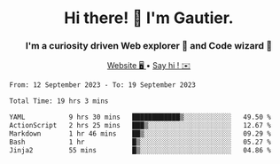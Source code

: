 <h1 align="center">Hi there! 👋 I'm Gautier.</h1>
<h3 align="center">I'm a curiosity driven Web explorer 🚀 and Code wizard 🧙</h3>

<p align="center">
  <a href="https://xisabla.github.io/">Website 🖥️ </a> •
  <a href="mailto:xisabla.dev@gmail.com">Say hi ! ✉️</a>
</p>

<!--START_SECTION:waka-->

```txt
From: 12 September 2023 - To: 19 September 2023

Total Time: 19 hrs 3 mins

YAML           9 hrs 30 mins   ████████████▒░░░░░░░░░░░░   49.50 %
ActionScript   2 hrs 25 mins   ███▒░░░░░░░░░░░░░░░░░░░░░   12.67 %
Markdown       1 hr 46 mins    ██▒░░░░░░░░░░░░░░░░░░░░░░   09.29 %
Bash           1 hr            █▒░░░░░░░░░░░░░░░░░░░░░░░   05.27 %
Jinja2         55 mins         █▒░░░░░░░░░░░░░░░░░░░░░░░   04.86 %
```

<!--END_SECTION:waka-->
